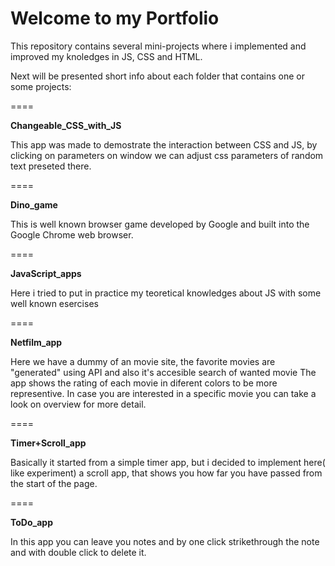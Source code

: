 # Welcome to my Portfolio


This repository contains several mini-projects where i implemented and improved my knoledges in JS, CSS and HTML.

Next will be presented short info about each folder that contains one or some projects:

====

**Changeable_CSS_with_JS**

This app was made to demostrate the interaction between  CSS and JS, by clicking on parameters on window we can adjust css parameters of random text preseted there.

====

**Dino_game**

This is well known browser game developed by Google and built into the Google Chrome web browser.

====

**JavaScript_apps**

Here i tried to put in practice my teoretical knowledges about JS with some well known esercises

====

**Netfilm_app**

Here we have a dummy of an movie site, the favorite movies are "generated" using API and also it's accesible search of wanted movie
The app shows the rating of each movie in diferent colors to be more representive. In case you are interested in a specific movie you can take a look on overview for more detail.

====

**Timer+Scroll_app**

Basically it started from a simple timer app, but i decided  to implement here( like experiment) a scroll app, that shows you how far you have passed from the start of the page.

====

**ToDo_app**

In this app you can leave you notes and by one click strikethrough the note and with double click to delete it.
